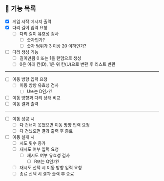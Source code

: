 ## 🎯 기능 목록
- [X] 게임 시작 메시지 출력
- [X] 다리 길이 입력 요청
    - [ ] 다리 길이 유효성 검사
        - [ ] 숫자인가?
        - [ ] 숫자 범위가 3 이상 20 이하인가?
- [ ] 다리 생성 기능
    - [ ] 길이만큼 0 또는 1을 랜덤으로 생성
    - [ ] 0은 아래 칸(D), 1은 위 칸(U)으로 변환 후 리스트 반환
---
- [ ] 이동 방향 입력 요청
    - [ ] 이동 방향 유효성 검사
        - [ ] U또는 D인가?
- [ ] 이동 방향과 다리 상태 비교
- [ ] 이동 결과 출력
---
- [ ] 이동 성공 시
    - [ ] 다 건너지 못했으면 이동 방향 입력 요청
    - [ ] 다 건넜으면 결과 출력 후 종료
- [ ] 이동 실패 시
    - [ ] 시도 횟수 증가
    - [ ] 재시도 여부 입력 요청
        - [ ] 재시도 여부 유효성 검사
            - [ ] R또는 Q인가?
    - [ ] 재시도 선택 시 이동 방향 입력 요청
    - [ ] 종료 선택 시 결과 출력 후 종료